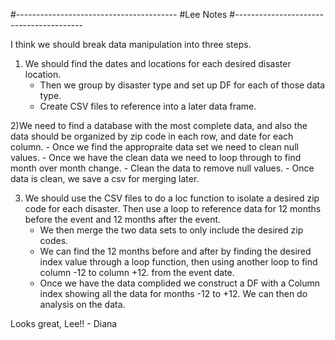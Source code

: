 #----------------------------------------
#Lee Notes
#----------------------------------------

I think we should break data manipulation into three steps.

1) We should find the dates and locations for each desired disaster location.
    - Then we group by disaster type and set up DF for each of those data type.
    - Create CSV files to reference into a later data frame.

2)We need to find a database with the most complete data, and also the data should be organized by zip code in each row, and date for each column. 
    - Once we find the appropraite data set we need to clean null values.
    - Once we have the clean data we need to loop through to find month over month change.
    - Clean the data to remove null values.
    - Once data is clean, we save a csv for merging later. 


3) We should use the CSV files to do a loc function to isolate a desired zip code for each disaster. Then use a loop to reference data for 12 months before the event and 12 months after the event. 
    - We then merge the two data sets to only include the desired zip codes. 
    - We can find the 12 months before and after by finding the desired index value through a loop function, then using another loop to find column -12 to column +12. from the event date.
    - Once we have the data complided we construct a DF with a Column index showing all the data for months -12 to +12. We can then do analysis on the data. 


Looks great, Lee!! - Diana
